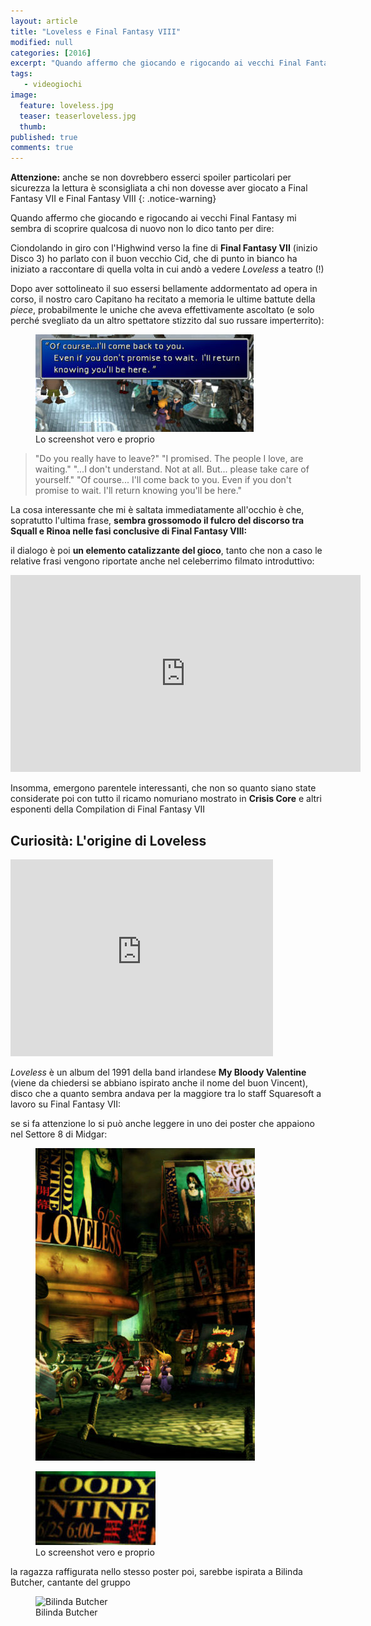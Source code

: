 ```yaml
---
layout: article
title: "Loveless e Final Fantasy VIII"
modified: null
categories: [2016]
excerpt: "Quando affermo che giocando e rigocando ai vecchi Final Fantasy mi sembra di scoprire qualcosa di nuovo non lo dico tanto per dire..."
tags: 
   - videogiochi
image: 
  feature: loveless.jpg
  teaser: teaserloveless.jpg
  thumb: 
published: true
comments: true
---
```


**Attenzione:** anche se non dovrebbero esserci spoiler particolari per sicurezza la lettura è sconsigliata a chi non dovesse aver giocato a Final Fantasy VII e Final Fantasy VIII
{: .notice-warning}

Quando affermo che giocando e rigocando ai vecchi Final Fantasy mi sembra di scoprire qualcosa di nuovo non lo dico tanto per dire:

Ciondolando in giro con l'Highwind verso la fine di **Final Fantasy VII** (inizio Disco 3) ho parlato con il buon vecchio Cid, che di punto in bianco ha iniziato a raccontare di quella volta in cui andò a vedere _Loveless_ a teatro (!)

Dopo aver sottolineato il suo essersi bellamente addormentato ad opera in corso, il nostro caro Capitano ha recitato a memoria le ultime battute della _piece_, probabilmente le uniche che aveva effettivamente ascoltato (e solo perché svegliato da un altro spettatore stizzito dal suo russare imperterrito):

<figure>
	<img src="/images/loveless/cid.jpg" alt="Cid Higwind cita Loveless">
	<figcaption>Lo screenshot vero e proprio</figcaption>
</figure>

> "Do you really have to leave?"
"I promised. The people I love, are waiting."
"...I don't understand. Not at all. But... please take care of yourself."
"Of course... I'll come back to you. Even if you don't promise to wait. I'll return knowing you'll be here."

La cosa interessante che mi è saltata immediatamente all'occhio è che, sopratutto l'ultima frase, **sembra grossomodo il fulcro del discorso tra Squall e Rinoa nelle fasi conclusive di Final Fantasy VIII:** 

il dialogo è poi **un elemento catalizzante del gioco**, tanto che non a caso le relative frasi vengono riportate anche nel celeberrimo filmato introduttivo:

<iframe width="560" height="315" src="https://www.youtube.com/embed/1GHCJJXqneU" frameborder="0" allowfullscreen></iframe>

Insomma, emergono parentele interessanti, che non so quanto siano state considerate poi con tutto il ricamo nomuriano mostrato in **Crisis Core** e altri esponenti della Compilation di Final Fantasy VII

## Curiosità: L'origine di Loveless

<iframe width="420" height="315" src="https://www.youtube.com/embed/OrMjc4oz0mY" frameborder="0" allowfullscreen></iframe>

_Loveless_ è un album del 1991 della band irlandese **My Bloody Valentine** (viene da chiedersi se abbiano ispirato anche il nome del buon Vincent), disco che a quanto sembra andava per la maggiore tra lo staff Squaresoft a lavoro su Final Fantasy VII:

se si fa attenzione lo si può anche leggere in uno dei poster che appaiono nel Settore 8 di Midgar:

<figure>
	<img src="/images/loveless/sector8loveless.jpg" alt="Sector 8 Loveless">
</figure>

<figure>
	<img src="/images/loveless/mybloodyvalentine.jpg" alt="My Bloody Valentine">
	<figcaption>Lo screenshot vero e proprio</figcaption>
</figure>

la ragazza raffigurata nello stesso poster poi, sarebbe ispirata a Bilinda Butcher, cantante del gruppo

<figure>
	<img src="/images/loveless/BlindaButcher.jpg" alt="Bilinda Butcher">
	<figcaption>Bilinda Butcher</figcaption>
</figure>